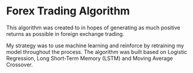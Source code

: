 # Forex Trading Algorithm

This algorithm was created to in hopes of generating as much positive returns as possible in foreign exchange trading.

My strategy was to use machine learning and reinforce by retraining my model throughout the process. The algorithm was built based on Logistic Regression, Long Short-Term Memory (LSTM) and Moving Average Crossover.
